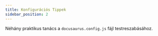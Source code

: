 ```yaml
---
title: Konfigurációs Tippek
sidebar_position: 2
---
```


Néhány praktikus tanács a `docusaurus.config.js` fájl testreszabásához.